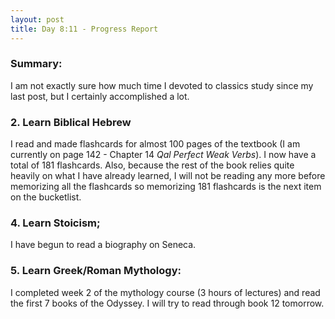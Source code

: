 ```yaml
---
layout: post
title: Day 8:11 - Progress Report
---
```


### Summary:

I am not exactly sure how much time I devoted to classics study since my last post, but I certainly accomplished a lot.

### 2. Learn Biblical Hebrew
I read and made flashcards for almost 100 pages of the textbook (I am currently on page 142 - Chapter 14 *Qal Perfect Weak Verbs*). I now have a total of 181 flashcards. Also, because the rest of the book relies quite heavily on what I have already learned, I will not be reading any more before memorizing all the flashcards so memorizing 181 flashcards is the next item on the bucketlist.

### 4. Learn Stoicism;
I have begun to read a biography on Seneca.

### 5. Learn Greek/Roman Mythology: 
I completed week 2 of the mythology course (3 hours of lectures) and read the first 7 books of the Odyssey. I will try to read through book 12 tomorrow.
